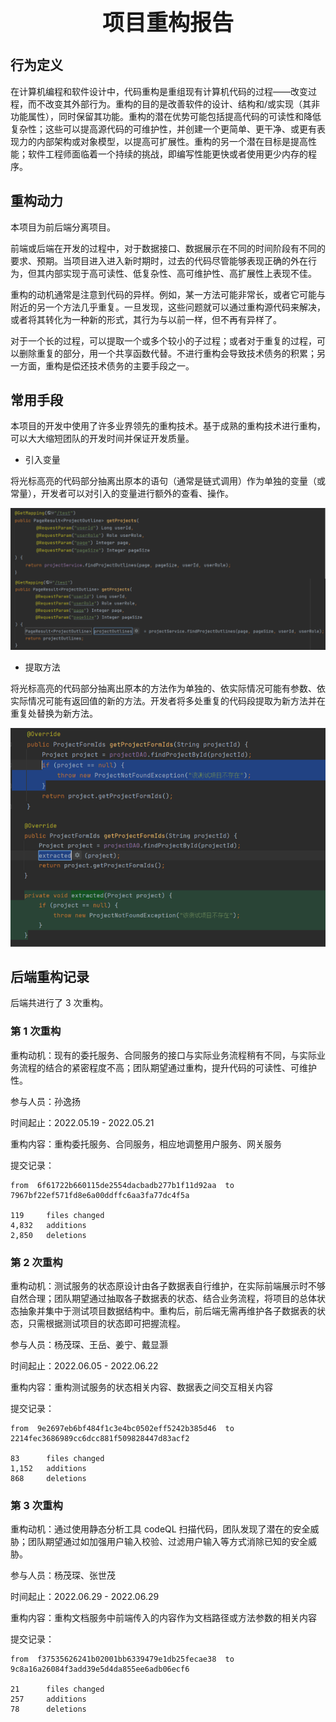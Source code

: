 <center><h1 style="zoom:125%">项目重构报告</h1></center>



## 行为定义

在计算机编程和软件设计中，代码重构是重组现有计算机代码的过程——改变过程，而不改变其外部行为。重构的目的是改善软件的设计、结构和/或实现（其非功能属性），同时保留其功能。重构的潜在优势可能包括提高代码的可读性和降低复杂性；这些可以提高源代码的可维护性，并创建一个更简单、更干净、或更有表现力的内部架构或对象模型，以提高可扩展性。重构的另一个潜在目标是提高性能；软件工程师面临着一个持续的挑战，即编写性能更快或者使用更少内存的程序。



## 重构动力

本项目为前后端分离项目。

前端或后端在开发的过程中，对于数据接口、数据展示在不同的时间阶段有不同的要求、预期。当项目进入进入新时期时，过去的代码尽管能够表现正确的外在行为，但其内部实现于高可读性、低复杂性、高可维护性、高扩展性上表现不佳。

重构的动机通常是注意到代码的异样。例如，某一方法可能非常长，或者它可能与附近的另一个方法几乎重复。一旦发现，这些问题就可以通过重构源代码来解决，或者将其转化为一种新的形式，其行为与以前一样，但不再有异样了。

对于一个长的过程，可以提取一个或多个较小的子过程；或者对于重复的过程，可以删除重复的部分，用一个共享函数代替。不进行重构会导致技术债务的积累；另一方面，重构是偿还技术债务的主要手段之一。



## 常用手段

本项目的开发中使用了许多业界领先的重构技术。基于成熟的重构技术进行重构，可以大大缩短团队的开发时间并保证开发质量。



- 引入变量

将光标高亮的代码部分抽离出原本的语句（通常是链式调用）作为单独的变量（或常量），开发者可以对引入的变量进行额外的查看、操作。

![引入变量](引入变量.png)



- 提取方法

将光标高亮的代码部分抽离出原本的方法作为单独的、依实际情况可能有参数、依实际情况可能有返回值的新的方法。开发者将多处重复的代码段提取为新方法并在重复处替换为新方法。

![提取方法](提取方法.png)



## 后端重构记录

后端共进行了 3 次重构。



### 第 1 次重构

重构动机：现有的委托服务、合同服务的接口与实际业务流程稍有不同，与实际业务流程的结合的紧密程度不高；团队期望通过重构，提升代码的可读性、可维护性。

参与人员：孙逸扬

时间起止：2022.05.19 - 2022.05.21

重构内容：重构委托服务、合同服务，相应地调整用户服务、网关服务

提交记录：

```
from  6f61722b660115de2554dacbadb277b1f11d92aa  to  7967bf22ef571fd8e6a00ddffc6aa3fa77dc4f5a

119		files changed
4,832	additions
2,850	deletions
```



### 第 2 次重构

重构动机：测试服务的状态原设计由各子数据表自行维护，在实际前端展示时不够自然合理；团队期望通过抽取各子数据表的状态、结合业务流程，将项目的总体状态抽象并集中于测试项目数据结构中。重构后，前后端无需再维护各子数据表的状态，只需根据测试项目的状态即可把握流程。

参与人员：杨茂琛、王岳、姜宁、戴显灏

时间起止：2022.06.05 - 2022.06.22

重构内容：重构测试服务的状态相关内容、数据表之间交互相关内容

提交记录：

```
from  9e2697eb6bf484f1c3e4bc0502eff5242b385d46  to  2214fec3686989cc6dcc881f509828447d83acf2

83		files changed
1,152	additions
868		deletions
```



### 第 3 次重构

重构动机：通过使用静态分析工具 codeQL 扫描代码，团队发现了潜在的安全威胁；团队期望通过如加强用户输入校验、过滤用户输入等方式消除已知的安全威胁。

参与人员：杨茂琛、张世茂

时间起止：2022.06.29 - 2022.06.29

重构内容：重构文档服务中前端传入的内容作为文档路径或方法参数的相关内容

提交记录：

```
from  f37535626241b02001bb6339479e1db25fecae38  to  9c8a16a26084f3add39e5d4da855ee6adb06ecf6

21		files changed
257		additions
78		deletions
```

